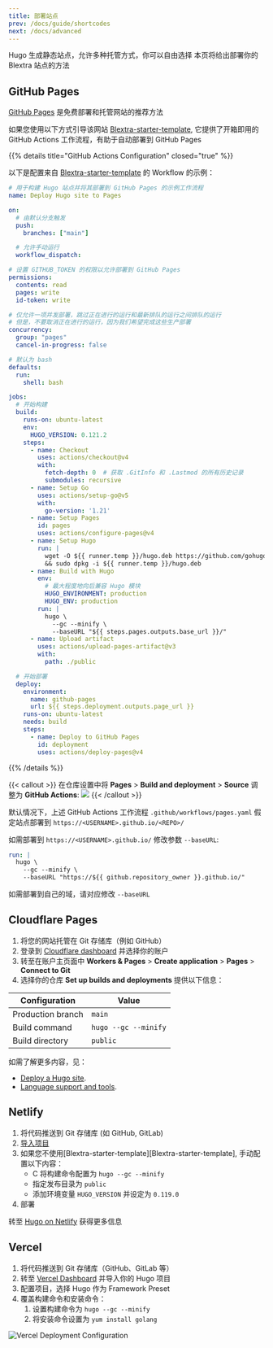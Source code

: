 ```yaml
---
title: 部署站点
prev: /docs/guide/shortcodes
next: /docs/advanced
---
```


Hugo 生成静态站点，允许多种托管方式，你可以自由选择
本页将给出部署你的 Blextra 站点的方法

<!--more-->


## GitHub Pages

[GitHub Pages](https://docs.github.com/pages) 是免费部署和托管网站的推荐方法

如果您使用以下方式引导该网站 [Blextra-starter-template](https://github.com/BlackTechX011/Blextra-starter-template), 它提供了开箱即用的 GitHub Actions 工作流程，有助于自动部署到 GitHub Pages

{{% details title="GitHub Actions Configuration" closed="true" %}}

以下是配置来自 [Blextra-starter-template](https://github.com/BlackTechX011/Blextra-starter-template) 的 Workflow 的示例：

```yaml {filename=".github/workflows/pages.yaml"}
# 用于构建 Hugo 站点并将其部署到 GitHub Pages 的示例工作流程
name: Deploy Hugo site to Pages

on:
  # 由默认分支触发
  push:
    branches: ["main"]

  # 允许手动运行
  workflow_dispatch:

# 设置 GITHUB_TOKEN 的权限以允许部署到 GitHub Pages
permissions:
  contents: read
  pages: write
  id-token: write

# 仅允许一项并发部署，跳过正在进行的运行和最新排队的运行之间排队的运行
# 但是，不要取消正在进行的运行，因为我们希望完成这些生产部署
concurrency:
  group: "pages"
  cancel-in-progress: false

# 默认为 bash
defaults:
  run:
    shell: bash

jobs:
  # 开始构建
  build:
    runs-on: ubuntu-latest
    env:
      HUGO_VERSION: 0.121.2
    steps:
      - name: Checkout
        uses: actions/checkout@v4
        with:
          fetch-depth: 0  # 获取 .GitInfo 和 .Lastmod 的所有历史记录
          submodules: recursive
      - name: Setup Go
        uses: actions/setup-go@v5
        with:
          go-version: '1.21'
      - name: Setup Pages
        id: pages
        uses: actions/configure-pages@v4
      - name: Setup Hugo
        run: |
          wget -O ${{ runner.temp }}/hugo.deb https://github.com/gohugoio/hugo/releases/download/v${HUGO_VERSION}/hugo_extended_${HUGO_VERSION}_linux-amd64.deb \
          && sudo dpkg -i ${{ runner.temp }}/hugo.deb
      - name: Build with Hugo
        env:
          # 最大程度地向后兼容 Hugo 模块
          HUGO_ENVIRONMENT: production
          HUGO_ENV: production
        run: |
          hugo \
            --gc --minify \
            --baseURL "${{ steps.pages.outputs.base_url }}/"
      - name: Upload artifact
        uses: actions/upload-pages-artifact@v3
        with:
          path: ./public

  # 开始部署
  deploy:
    environment:
      name: github-pages
      url: ${{ steps.deployment.outputs.page_url }}
    runs-on: ubuntu-latest
    needs: build
    steps:
      - name: Deploy to GitHub Pages
        id: deployment
        uses: actions/deploy-pages@v4
```

{{% /details %}}


{{< callout >}}
  在仓库设置中将 **Pages** > **Build and deployment** > **Source** 调整为 **GitHub Actions**:
  ![](https://user-images.githubusercontent.com/5097752/266784808-99676430-884e-42ab-b901-f6534a0d6eee.png)
{{< /callout >}}

默认情况下，上述 GitHub Actions 工作流程 `.github/workflows/pages.yaml` 假定站点部署到 `https://<USERNAME>.github.io/<REPO>/`

如需部署到 `https://<USERNAME>.github.io/` 修改参数 `--baseURL`:

```yaml {filename=".github/workflows/pages.yaml",linenos=table,linenostart=54,hl_lines=[4]}
run: |
  hugo \
    --gc --minify \
    --baseURL "https://${{ github.repository_owner }}.github.io/"
```

如需部署到自己的域，请对应修改 `--baseURL`


## Cloudflare Pages

1. 将您的网站托管在 Git 存储库（例如 GitHub）
2. 登录到 [Cloudflare dashboard](https://dash.cloudflare.com/) 并选择你的账户
3. 转至在账户主页面中 **Workers & Pages** > **Create application** > **Pages** > **Connect to Git**
4. 选择你的仓库 **Set up builds and deployments** 提供以下信息：

| Configuration     | Value                |
| ----------------- | -------------------- |
| Production branch | `main`               |
| Build command     | `hugo --gc --minify` |
| Build directory   | `public`             |

如需了解更多内容，见：
- [Deploy a Hugo site](https://developers.cloudflare.com/pages/framework-guides/deploy-a-hugo-site/#deploy-with-cloudflare-pages).
- [Language support and tools](https://developers.cloudflare.com/pages/platform/language-support-and-tools/).


## Netlify

1. 将代码推送到 Git 存储库 (如 GitHub, GitLab)
2. [导入项目](https://app.netlify.com/start)
3. 如果您不使用[Blextra-starter-template][Blextra-starter-template], 手动配置以下内容：
   - C 将构建命令配置为 `hugo --gc --minify`
   - 指定发布目录为 `public`
   - 添加环境变量 `HUGO_VERSION` 并设定为 `0.119.0`
4. 部署

转至 [Hugo on Netlify](https://docs.netlify.com/integrations/frameworks/hugo/) 获得更多信息


## Vercel

1. 将代码推送到 Git 存储库（GitHub、GitLab 等）
2. 转至 [Vercel Dashboard](https://vercel.com/dashboard) 并导入你的 Hugo 项目
3. 配置项目，选择 Hugo 作为 Framework Preset
4. 覆盖构建命令和安装命令：
   1. 设置构建命令为 `hugo --gc --minify`
   2. 将安装命令设置为 `yum install golang`

![Vercel Deployment Configuration](https://github.com/BlackTechX011/Blextra/assets/5097752/887d949b-8d05-413f-a2b4-7ab92192d0b3)
